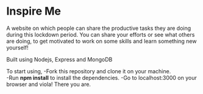 # Inspire Me
A website on which people can share the productive tasks they are doing during this lockdown period. You can share your efforts or see what others are doing, to get motivated to work on some skills and learn something new yourself!


Built using Nodejs, Express and MongoDB

To start using, 
-Fork this repository and clone it on your machine.  
-Run **npm install** to install the dependencies.
-Go to localhost:3000 on your browser and viola! There you are.
